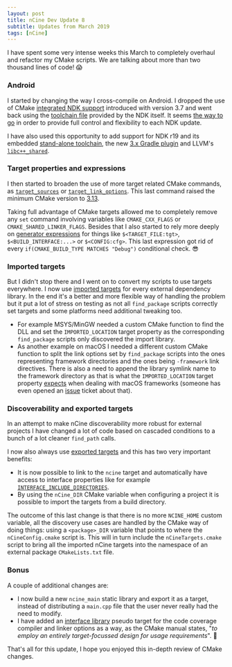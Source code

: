 ```yaml
---
layout: post
title: nCine Dev Update 8
subtitle: Updates from March 2019
tags: [nCine]
---
```


I have spent some very intense weeks this March to completely overhaul and refactor my CMake scripts. We are talking about more than two thousand lines of code! :scream:

### Android

I started by changing the way I cross-compile on Android. I dropped the use of CMake [integrated NDK support](https://cmake.org/cmake/help/v3.7/manual/cmake-toolchains.7.html#cross-compiling-for-android-with-the-ndk) introduced with version 3.7 and went back using the [toolchain file](https://cmake.org/cmake/help/latest/manual/cmake-toolchains.7.html#cross-compiling) provided by the NDK itself. It seems [the way to go](https://github.com/android-ndk/ndk/issues/463) in order to provide full control and flexibility to each NDK update.

I have also used this opportunity to add support for NDK r19 and its embedded [stand-alone toolchain](https://developer.android.com/ndk/guides/standalone_toolchain), the new [3.x Gradle plugin](https://developer.android.com/studio/releases/gradle-plugin#3-0-0) and LLVM's [`libc++_shared`](https://developer.android.com/ndk/guides/cpp-support#libc).

### Target properties and expressions

I then started to broaden the use of more target related CMake commands, as [`target_sources`](https://cmake.org/cmake/help/latest/command/target_sources.html) or [`target_link_options`](https://cmake.org/cmake/help/latest/command/target_link_options.html). This last command raised the minimum CMake version to [3.13](https://cmake.org/cmake/help/v3.13/release/3.13.html).

Taking full advantage of CMake targets allowed me to completely remove any `set` command involving variables like `CMAKE_CXX_FLAGS` or `CMAKE_SHARED_LINKER_FLAGS`.
Besides that I also started to rely more deeply on [generator expressions](https://cmake.org/cmake/help/latest/manual/cmake-generator-expressions.7.html) for things like `$<TARGET_FILE:tgt>`, `$<BUILD_INTERFACE:...>` or `$<CONFIG:cfg>`. This last expression got rid of every `if(CMAKE_BUILD_TYPE MATCHES "Debug")` conditional check. :sunglasses:

### Imported targets

But I didn't stop there and I went on to convert my scripts to use targets everywhere. I now use [imported targets](https://cmake.org/cmake/help/latest/manual/cmake-buildsystem.7.html#imported-targets) for every external dependency library.
In the end it's a better and more flexible way of handling the problem but it put a lot of stress on testing as not all `find_package` scripts correctly set targets and some platforms need additional tweaking too.

- For example MSYS/MinGW needed a custom CMake function to find the DLL and set the `IMPORTED_LOCATION` target property as the corresponding `find_package` scripts only discovered the import library.
- As another example on macOS I needed a different custom CMake function to split the link options set by `find_package` scripts into the ones representing framework directories and the ones being `-framework` link directives.
There is also a need to append the library symlink name to the framework directory as that is what the `IMPORTED_LOCATION` target property [expects](https://cmake.org/cmake/help/v3.14/prop_tgt/IMPORTED_LOCATION.html) when dealing with macOS frameworks (someone has even opened an [issue](https://gitlab.kitware.com/cmake/cmake/issues/18753) ticket about that).

### Discoverability and exported targets

In an attempt to make nCine discoverability more robust for external projects I have changed a lot of code based on cascaded conditions to a bunch of a lot cleaner `find_path` calls.

I now also always use [exported targets](https://gitlab.kitware.com/cmake/community/wikis/doc/tutorials/Exporting-and-Importing-Targets#exporting-targets) and this has two very important benefits:
- It is now possible to link to the `ncine` target and automatically have access to interface properties like for example [`INTERFACE_INCLUDE_DIRECTORIES`](https://cmake.org/cmake/help/latest/prop_tgt/INTERFACE_INCLUDE_DIRECTORIES.html).
- By using the `nCine_DIR` CMake variable when configuring a project it is possible to import the targets from a build directory.

The outcome of this last change is that there is no more `NCINE_HOME` custom variable, all the discovery use cases are handled by the CMake way of doing things: using a `<package>_DIR` variable that points to where the `nCineConfig.cmake` script is. This will in turn include the `nCineTargets.cmake` script to bring all the imported nCine targets into the namespace of an external package `CMakeLists.txt` file.

### Bonus

A couple of additional changes are:
- I now build a new `ncine_main` static library and export it as a target, instead of distributing a `main.cpp` file that the user never really had the need to modify.
- I have added an [interface library](https://cmake.org/cmake/help/v3.14/manual/cmake-buildsystem.7.html#interface-libraries) pseudo target for the code coverage compiler and linker options as a way, as the CMake manual states, "_to employ an entirely target-focussed design for usage requirements_". :muscle:

That's all for this update, I hope you enjoyed this in-depth review of CMake changes.
